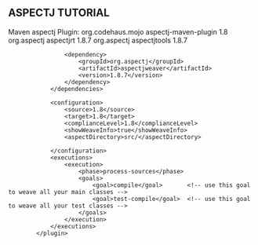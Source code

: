  ASPECTJ TUTORIAL
-------------------
Maven aspectj Plugin:
<plugin>
				<groupId>org.codehaus.mojo</groupId>
				<artifactId>aspectj-maven-plugin</artifactId>
				<version>1.8</version>
				<dependencies>
					<dependency>
						<groupId>org.aspectj</groupId>
						<artifactId>aspectjrt</artifactId>
						<version>1.8.7</version>
					</dependency>
					<dependency>
						<groupId>org.aspectj</groupId>
						<artifactId>aspectjtools</artifactId>
						<version>1.8.7</version>
					</dependency>

					<dependency>
						<groupId>org.aspectj</groupId>
						<artifactId>aspectjweaver</artifactId>
						<version>1.8.7</version>
					</dependency>
				</dependencies>
				
				<configuration>
					<source>1.8</source>
					<target>1.8</target>
					<complianceLevel>1.8</complianceLevel>
					<showWeaveInfo>true</showWeaveInfo>
    				<aspectDirectory>src/</aspectDirectory>

				</configuration>
				<executions>
					<execution>
						<phase>process-sources</phase>
						<goals>
							<goal>compile</goal>       <!-- use this goal to weave all your main classes -->
							<goal>test-compile</goal>  <!-- use this goal to weave all your test classes -->
						</goals>
					</execution>
				</executions>
			</plugin>
